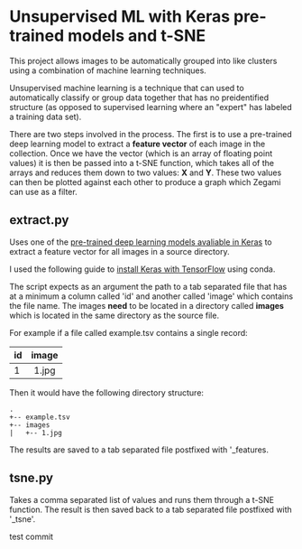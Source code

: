 # Unsupervised ML with Keras pre-trained models and t-SNE
This project allows images to be automatically grouped into like clusters using a combination of machine learning techniques.

Unsupervised machine learning is a technique that can used to automatically classify or group data together that has no preidentified structure (as opposed to supervised learning where an "expert" has labeled a training data set).

There are two steps involved in the process. The first is to use a pre-trained deep learning model to extract a **feature vector** of each image in the collection. Once we have the vector (which is an array of floating point values) it is then be passed into a t-SNE function, which takes all of the arrays and reduces them down to two values: **X** and **Y**. These two values can then be plotted against each other to produce a graph which Zegami can use as a filter.

## extract.py
Uses one of the [pre-trained deep learning models avaliable in Keras](https://keras.io/applications) to extract a feature vector for all images in a source directory.

I used the following guide to [install Keras with TensorFlow](https://keras.io/#installation) using conda.

The script expects as an argument the path to a tab separated file that has at a minimum a column called 'id' and another called 'image' which contains the file name. The images **need** to be located in a directory called **images** which is located in the same directory as the source file.

For example if a file called example.tsv contains a single record:

| id | image |
| -- |:-----:|
| 1  | 1.jpg |

Then it would have the following directory structure:
```
.
+-- example.tsv
+-- images
|   +-- 1.jpg
```

The results are saved to a tab separated file postfixed with '_features.

## tsne.py
Takes a comma separated list of values and runs them through a t-SNE function. The result is then saved back to a tab separated file postfixed with '_tsne'.


test commit
